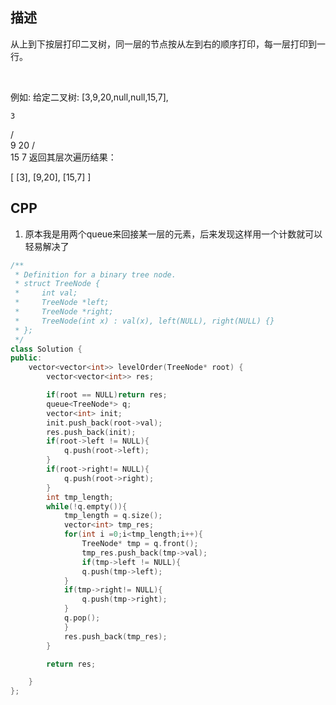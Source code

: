 ## 描述
从上到下按层打印二叉树，同一层的节点按从左到右的顺序打印，每一层打印到一行。

 

例如:
给定二叉树: [3,9,20,null,null,15,7],

    3
   / \
  9  20
    /  \
   15   7
返回其层次遍历结果：

[
  [3],
  [9,20],
  [15,7]
]

## CPP

1. 原本我是用两个queue来回接某一层的元素，后来发现这样用一个计数就可以轻易解决了

```cpp
/**
 * Definition for a binary tree node.
 * struct TreeNode {
 *     int val;
 *     TreeNode *left;
 *     TreeNode *right;
 *     TreeNode(int x) : val(x), left(NULL), right(NULL) {}
 * };
 */
class Solution {
public:
    vector<vector<int>> levelOrder(TreeNode* root) {
        vector<vector<int>> res;

        if(root == NULL)return res;
        queue<TreeNode*> q;
        vector<int> init;
        init.push_back(root->val);
        res.push_back(init);
        if(root->left != NULL){
            q.push(root->left);
        }
        if(root->right!= NULL){
            q.push(root->right);
        }
        int tmp_length;
        while(!q.empty()){
            tmp_length = q.size();
            vector<int> tmp_res;
            for(int i =0;i<tmp_length;i++){
                TreeNode* tmp = q.front();
                tmp_res.push_back(tmp->val);
                if(tmp->left != NULL){
                q.push(tmp->left);
            }
            if(tmp->right!= NULL){
                q.push(tmp->right);
            }
            q.pop();
            }
            res.push_back(tmp_res);
        }

        return res;

    }
};
```